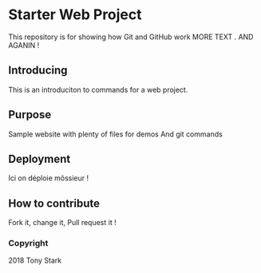 # Starter Web Project

This repository is for showing how Git and GitHub work
MORE TEXT .
AND AGANIN !
## Introducing
This is an introduciton to commands for a web project.

## Purpose

Sample website with plenty of files for demos
And git commands

## Deployment
Ici on déploie môssieur ! 

## How to contribute

Fork it, change it, Pull request it ! 

### Copyright 

2018 Tony Stark 